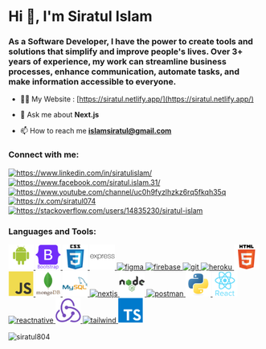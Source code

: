 <h1 align="left">Hi 👋, I'm Siratul Islam</h1>
 <h3 align="left">
        As a Software Developer, I have the power to create tools and solutions
        that simplify and improve people's lives. Over 3+ years of experience,
        my work can streamline business processes, enhance communication,
        automate tasks, and make information accessible to everyone.
      </h3>

- 👨‍💻 My Website : [https://siratul.netlify.app/](https://siratul.netlify.app/)

- 💬 Ask me about **Next.js**

- 📫 How to reach me **islamsiratul@gmail.com**


<h3 align="left">Connect with me:</h3>
 <p align="left">
        <a
          href="https://linkedin.com/in/https://www.linkedin.com/in/siratulislam/"
          target="blank"
          ><img
            align="center"
            src="https://raw.githubusercontent.com/rahuldkjain/github-profile-readme-generator/master/src/images/icons/Social/linked-in-alt.svg"
            alt="https://www.linkedin.com/in/siratulislam/"
            height="60"
            width="60"
        /></a>
        <a
          href="https://fb.com/https://www.facebook.com/siratul.islam.31/"
          target="blank"
          ><img
            align="center"
            src="https://raw.githubusercontent.com/rahuldkjain/github-profile-readme-generator/master/src/images/icons/Social/facebook.svg"
            alt="https://www.facebook.com/siratul.islam.31/"
            height="60"
            width="60"
        /></a>
        <a
          href="https://www.youtube.com/c/https://www.youtube.com/channel/uc0h9fyzlhzkz6rq5fkqh35q"
          target="blank"
          ><img
            align="center"
            src="https://raw.githubusercontent.com/rahuldkjain/github-profile-readme-generator/master/src/images/icons/Social/youtube.svg"
            alt="https://www.youtube.com/channel/uc0h9fyzlhzkz6rq5fkqh35q"
            height="60"
            width="60"
        /></a>
        <a href="https://twitter.com/https://x.com/siratul074" target="blank"
          ><img
            align="center"
            src="https://raw.githubusercontent.com/rahuldkjain/github-profile-readme-generator/master/src/images/icons/Social/twitter.svg"
            alt="https://x.com/siratul074"
            height="60"
            width="60"
        /></a>
        <a
          href="https://stackoverflow.com/users/https://stackoverflow.com/users/14835230/siratul-islam"
          target="blank"
          ><img
            align="center"
            src="https://raw.githubusercontent.com/rahuldkjain/github-profile-readme-generator/master/src/images/icons/Social/stack-overflow.svg"
            alt="https://stackoverflow.com/users/14835230/siratul-islam"
            height="60"
            width="60"
        /></a>
      </p>

<h3 align="left">Languages and Tools:</h3>
 <p align="left">
        <a
          href="https://developer.android.com"
          target="_blank"
          rel="noreferrer"
        >
          <img
            src="https://raw.githubusercontent.com/devicons/devicon/master/icons/android/android-original-wordmark.svg"
            alt="android"
            height="50"
            width="50"
          />
        </a>
        <a href="https://getbootstrap.com" target="_blank" rel="noreferrer">
          <img
            src="https://raw.githubusercontent.com/devicons/devicon/master/icons/bootstrap/bootstrap-plain-wordmark.svg"
            alt="bootstrap"
            height="50"
            width="50"
          />
        </a>
        <a
          href="https://www.w3schools.com/css/"
          target="_blank"
          rel="noreferrer"
        >
          <img
            src="https://raw.githubusercontent.com/devicons/devicon/master/icons/css3/css3-original-wordmark.svg"
            alt="css3"
            height="50"
            width="50"
          />
        </a>
        <a href="https://expressjs.com" target="_blank" rel="noreferrer">
          <img
            src="https://raw.githubusercontent.com/devicons/devicon/master/icons/express/express-original-wordmark.svg"
            alt="express"
            height="50"
            width="50"
          />
        </a>
        <a href="https://www.figma.com/" target="_blank" rel="noreferrer">
          <img
            src="https://www.vectorlogo.zone/logos/figma/figma-icon.svg"
            alt="figma"
            height="50"
            width="50"
          />
        </a>
        <a href="https://firebase.google.com/" target="_blank" rel="noreferrer">
          <img
            src="https://www.vectorlogo.zone/logos/firebase/firebase-icon.svg"
            alt="firebase"
            height="50"
            width="50"
          />
        </a>
        <a href="https://git-scm.com/" target="_blank" rel="noreferrer">
          <img
            src="https://www.vectorlogo.zone/logos/git-scm/git-scm-icon.svg"
            alt="git"
            height="50"
            width="50"
          />
        </a>
        <a href="https://heroku.com" target="_blank" rel="noreferrer">
          <img
            src="https://www.vectorlogo.zone/logos/heroku/heroku-icon.svg"
            alt="heroku"
            height="50"
            width="50"
          />
        </a>
        <a href="https://www.w3.org/html/" target="_blank" rel="noreferrer">
          <img
            src="https://raw.githubusercontent.com/devicons/devicon/master/icons/html5/html5-original-wordmark.svg"
            alt="html5"
            height="50"
            width="50"
          />
        </a>
        <a
          href="https://developer.mozilla.org/en-US/docs/Web/JavaScript"
          target="_blank"
          rel="noreferrer"
        >
          <img
            src="https://raw.githubusercontent.com/devicons/devicon/master/icons/javascript/javascript-original.svg"
            alt="javascript"
            height="50"
            width="50"
          />
        </a>
        <a href="https://www.mongodb.com/" target="_blank" rel="noreferrer">
          <img
            src="https://raw.githubusercontent.com/devicons/devicon/master/icons/mongodb/mongodb-original-wordmark.svg"
            alt="mongodb"
            height="50"
            width="50"
          />
        </a>
        <a href="https://www.mysql.com/" target="_blank" rel="noreferrer">
          <img
            src="https://raw.githubusercontent.com/devicons/devicon/master/icons/mysql/mysql-original-wordmark.svg"
            alt="mysql"
            height="50"
            width="50"
          />
        </a>
        <a href="https://nextjs.org/" target="_blank" rel="noreferrer">
          <img
            src="https://cdn.worldvectorlogo.com/logos/nextjs-2.svg"
            alt="nextjs"
            height="50"
            width="50"
          />
        </a>
        <a href="https://nodejs.org" target="_blank" rel="noreferrer">
          <img
            src="https://raw.githubusercontent.com/devicons/devicon/master/icons/nodejs/nodejs-original-wordmark.svg"
            alt="nodejs"
            height="50"
            width="50"
          />
        </a>
        <a href="https://postman.com" target="_blank" rel="noreferrer">
          <img
            src="https://www.vectorlogo.zone/logos/getpostman/getpostman-icon.svg"
            alt="postman"
            height="50"
            width="50"
          />
        </a>
        <a href="https://www.python.org" target="_blank" rel="noreferrer">
          <img
            src="https://raw.githubusercontent.com/devicons/devicon/master/icons/python/python-original.svg"
            alt="python"
            height="50"
            width="50"
          />
        </a>
        <a href="https://reactjs.org/" target="_blank" rel="noreferrer">
          <img
            src="https://raw.githubusercontent.com/devicons/devicon/master/icons/react/react-original-wordmark.svg"
            alt="react"
            height="50"
            width="50"
          />
        </a>
        <a href="https://reactnative.dev/" target="_blank" rel="noreferrer">
          <img
            src="https://reactnative.dev/img/header_logo.svg"
            alt="reactnative"
            height="50"
            width="50"
          />
        </a>
        <a href="https://redux.js.org" target="_blank" rel="noreferrer">
          <img
            src="https://raw.githubusercontent.com/devicons/devicon/master/icons/redux/redux-original.svg"
            alt="redux"
            height="50"
            width="50"
          />
        </a>
        <a href="https://tailwindcss.com/" target="_blank" rel="noreferrer">
          <img
            src="https://www.vectorlogo.zone/logos/tailwindcss/tailwindcss-icon.svg"
            alt="tailwind"
            height="50"
            width="50"
          />
        </a>
        <a
          href="https://www.typescriptlang.org/"
          target="_blank"
          rel="noreferrer"
        >
          <img
            src="https://raw.githubusercontent.com/devicons/devicon/master/icons/typescript/typescript-original.svg"
            alt="typescript"
            height="50"
            width="50"
          />
        </a>
      </p>

  <p>
        <img
          align="center"
          width="1000"
          height="auto"
          src="https://img.freepik.com/free-photo/person-playing-3d-video-games-device_23-2151005751.jpg?t=st=1719820041~exp=1719823641~hmac=52e45aa4fffb365b4f54862889c39de73d6ee6e76403be6afe3a7fea03aae6c4&w=1800"
          alt="siratul804"
        />
      </p>
